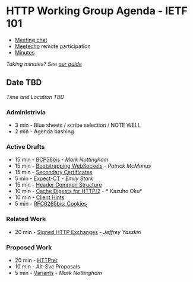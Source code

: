 # HTTP Working Group Agenda - IETF 101

* [Meeting chat](xmpp:httpbis@jabber.ietf.org?join)
* [Meetecho](http://www.meetecho.com/ietf101/httpbis) remote participation
* [Minutes](http://etherpad.tools.ietf.org:9000/p/ietf101httpbis)

*Taking minutes? See [our guide](https://github.com/httpwg/wiki/wiki/TakingMinutes)*


## Date TBD

_Time and Location TBD_

### Administrivia

*  3 min - Blue sheets / scribe selection / NOTE WELL
*  2 min - Agenda bashing

### Active Drafts

* 15 min - [BCP56bis](https://tools.ietf.org/html/draft-nottingham-bcp56bis) - *Mark Nottingham*
* 15 min - [Bootstrapping WebSockets](https://tools.ietf.org/html/draft-ietf-httpbis-h2-websockets) - *Patrick McManus*
* 15 min - [Secondary Certificates](https://tools.ietf.org/html/draft-ietf-httpbis-http2-secondary-certs)
*  5 min - [Expect-CT](https://tools.ietf.org/html/draft-ietf-httpbis-expect-ct) - *Emily Stark*
* 15 min - [Header Common Structure](https://tools.ietf.org/html/draft-ietf-httpbis-header-structure)
* 10 min - [Cache Digests for HTTP/2](https://tools.ietf.org/html/draft-ietf-httpbis-cache-digest) - * Kazuho Oku*
* 10 min - [Client Hints](https://tools.ietf.org/html/draft-ietf-httpbis-client-hints)
*  5 min - [RFC6265bis: Cookies](https://tools.ietf.org/html/draft-ietf-httpbis-rfc6265bis)

### Related Work

* 20 min - [Signed HTTP Exchanges](https://tools.ietf.org/html/draft-yasskin-http-origin-signed-responses) - *Jeffrey Yasskin*

### Proposed Work

* 20 min - [HTTPter]()
* 10 min - Alt-Svc Proposals
* 5 min - [Variants](https://mnot.github.io/I-D/variants/) - *Mark Nottingham*


